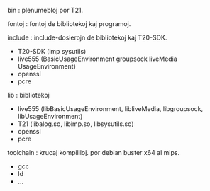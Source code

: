 bin : plenumebloj por T21.

fontoj : fontoj de bibliotekoj kaj programoj.
	
include : include-dosierojn de bibliotekoj kaj T20-SDK.
* T20-SDK (imp sysutils)
* live555 (BasicUsageEnvironment  groupsock liveMedia UsageEnvironment)
* openssl
* pcre

lib : bibliotekoj
* live555 (libBasicUsageEnvironment, libliveMedia, libgroupsock, libUsageEnvironment)
* T21 (libalog.so, libimp.so, libsysutils.so)
* openssl
* pcre

toolchain : krucaj kompililoj. por debian buster x64 al mips.
* gcc
* ld
* ...
